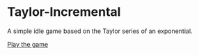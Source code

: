 # Taylor-Incremental

A simple idle game based on the Taylor series of an exponential.

[Play the game](https://brilliand.github.io/Taylor-Incremental/taylor-incremental.html)


